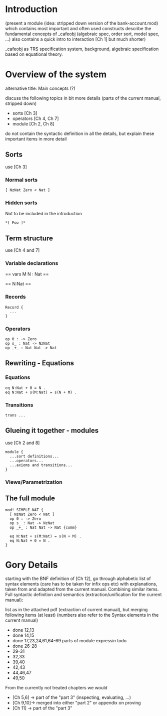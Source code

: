 Introduction
============

(present a module (idea: stripped down version of the bank-account.mod)
which contains most important and often used constructs
describe the fundamental concepts of \_cafeobj 
(algebraic spec, order sort, model spec, ...)
also contains a quick intro to interaction [Ch 1] but much shorter)

\_cafeobj as TRS specification system, background, algebraic specification
based on equational theory. 

Overview of the system
======================

alternative title: Main concepts (?)

discuss the following topics in bit more details (parts of the
current manual, stripped down)

- sorts [Ch 3]
- operators [Ch 4, Ch 7]
- module [Ch 2, Ch 8]

do not contain the syntactic definition in all the details,
but explain these important items in more detail

Sorts
-----

use [Ch 3]

### Normal sorts ###

~~~
[ NzNat Zero < Nat ]
~~~

### Hidden sorts ###

Not to be included in the introduction

~~~
*[ Foo ]*
~~~

Term structure
--------------

use [Ch 4 and 7]

### Variable declarations ###

== vars M N : Nat ==

== N:Nat ==

### Records ###

~~~~
Record {
  ...
}
~~~~

### Operators ###

~~~
op 0 : -> Zero
op s_ : Nat -> NzNat
op _+_ : Nat Nat -> Nat
~~~

Rewriting - Equations
---------------------

### Equations ###

~~~
eq N:Nat + 0 = N .
eq N:Nat + s(M:Nat) = s(N + M) .
~~~

### Transitions ###

~~~
trans ...
~~~

Glueing it together - modules
-----------------------------

use [Ch 2 and 8]

~~~
module {
  ...sort definitions...
  ...operators...
  ...axioms and transitions...
}
~~~

### Views/Parametrization ###


The full module
---------------
~~~ {#mycode .cafeobj .numberLines startFrom="10"}
mod! SIMPLE-NAT {
  [ NzNat Zero < Nat ]
  op 0 : -> Zero
  op s_ : Nat -> NzNat
  op _+_ : Nat Nat -> Nat {comm}
  
  eq N:Nat + s(M:Nat) = s(N + M) .
  eq N:Nat + 0 = N . 
}
~~~~~~~~~~~~~~~~~~~~~~~~~~~~~~~~~~~~~~~~~~~~~~~~~~~~

Gory Details
============

starting with the BNF definition of [Ch 12], go through
alphabetic list of syntax elements (care has to be taken for
infix ops etc) with explanations, taken from and adapted from
the current manual. Combining similar items. 
Full syntactic definition and semantics
(extraction/unification for the current manual):

list as in the attached pdf (extraction of current manual), but
merging following items (at least) (numbers also refer to the
Syntax elements in the current manual)

  - done 12,13
  - done 14,15
  - done 17,23,24,61,64-69 parts of module expressin todo
  - done 26-28
  - 29-31
  - 32,33
  - 39,40
  - 42,43
  - 44,46,47
  - 49,50

From the currently not treated chapters we would

- [Ch 5,6] -> part of the "part 3" (inspecting, evaluating, ...)
- [Ch 9,10]-> merged into either "part 2" or appendix on proving
- [Ch 11] -> part of the "part 3"
